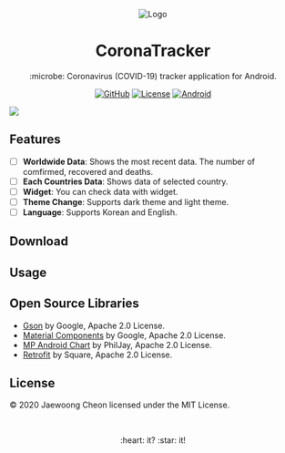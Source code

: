 <p align="center"><img alt="Logo" src="https://github.com/entimer/CoronaTracker/blob/master/logo.png"></img></p>
<h1 align="center">CoronaTracker</h1>
<p align="center">:microbe: Coronavirus (COVID-19) tracker application for Android.</p>
<p align="center">
    <a href="https://github.com/entimer"><img alt="GitHub" src="https://img.shields.io/badge/GitHub-entimer-blueviolet?logo=github"></img></a>
    <a href="https://github.com/entimer/CoronaTracker/blob/master/LICENSE"><img alt="License" src="https://img.shields.io/badge/License-MIT-blue"></img></a>
    <a href="https://www.android.com/"><img alt="Android" src="https://img.shields.io/badge/Android-21%2B-green?logo=android"></img></a>
</p>

![](https://github.com/entimer/CoronaTracker/blob/master/preview.png)

## Features
- [ ] **Worldwide Data**: Shows the most recent data. The number of comfirmed, recovered and deaths.
- [ ] **Each Countries Data**: Shows data of selected country.
- [ ] **Widget**: You can check data with widget.
- [ ] **Theme Change**: Supports dark theme and light theme.
- [ ] **Language**: Supports Korean and English.

## Download

## Usage

## Open Source Libraries
- [Gson](https://github.com/google/gson) by Google, Apache 2.0 License.
- [Material Components](https://github.com/material-components/material-components-android) by Google, Apache 2.0 License.
- [MP Android Chart](https://github.com/PhilJay/MPAndroidChart) by PhilJay, Apache 2.0 License.
- [Retrofit](https://github.com/square/retrofit) by Square, Apache 2.0 License.

## License
© 2020 Jaewoong Cheon licensed under the MIT License.

<br>
<p align=center>:heart: it? :star: it!</p>